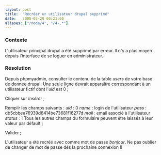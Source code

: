 ```yaml
---
layout: post
title:  "Recréer un utilisateur drupal supprimé"
date:   2008-05-29 00:21:00
aliases: ["/node/4", "/4-.*"]
---
```

### Contexte

L'utilisateur principal drupal a été supprimé par erreur. Il n'y a plus
moyen depuis l'interface de se loguer en administrateur.

### Résolution

Depuis phpmyadmin, consulter le contenu de la table *users* de votre
base de donnée drupal. Une seule ligne devrait apparaître correspondant
à un utilisateur fictif dont l'*uid* est 0 ;

Cliquer sur *Insérer* ;

Remplir les champs suivants :
 *uid* : 0
 *name* : login de l'utilisateur
 *pass* : db5cbbea76939d6414be73681f16277d
 *mail* : email associé à l'utilisateur
 *status* : 1
 Tous les autres champs du formulaire peuvent être laissés à leur valeur
par défault ;

Valider ;

L'utilisateur a été recréé avec comme mot de passe *bonjour*. Ne pas
oublier de changer de mot de passe dès la prochaine connexion !!

